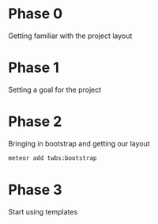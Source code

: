 # Phase 0
Getting familiar with the project layout

# Phase 1
Setting a goal for the project

# Phase 2
Bringing in bootstrap and getting our layout

```bash
meteor add twbs:bootstrap
```

# Phase 3
Start using templates
